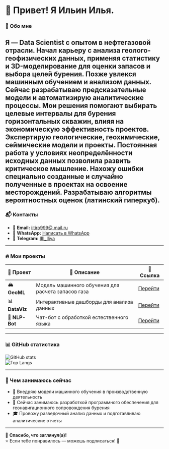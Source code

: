 # 👋 Привет! Я Ильин Илья.

### 🚀 Обо мне  
Я — Data Scientist с опытом в нефтегазовой отрасли. Начал карьеру с анализа геолого-геофизических данных, применяя статистику и 3D-моделирование для оценки запасов и выбора целей бурения. Позже увлекся машинным обучением и анализом данных. Сейчас разрабатываю предсказательные модели и автоматизирую аналитические процессы. Мои решения помогают выбирать целевые интервалы для бурения горизонтальных скважин, влияя на экономическую эффективность проектов. Экспертирую геологические, геохимические, сеймические модели и проекты. Постоянная работа у условиях неопределённости исходных данных позволила развить критическое мышление. Нахожу ошибки специально созданные и случайно полученные в проектах на освоение месторождений. Разрабатываю алгоритмы вероятностных оценок (латинский гиперкуб).  
---

### 📬 Контакты  
- 📧 **Email:** [iitiro999@.mail.ru](mailto:iitiro999@.mail.ru)
- 💬 **WhatsApp:** [Написать в WhatsApp](https://wa.me/79880724999) 
- 📡 **Telegram:** [IIII_Iliya](https://t.me/IIII_Iliya)

---

### 🔥 Мои проекты  
| 📌 Проект | 📖 Описание | 🔗 Ссылка |
|-----------|------------|-----------|
| 🏔 **GeoML** | Модель машинного обучения для расчета запасов газа | [Перейти](https://github.com/Ilia222024/-/blob/main/README.md) |
| 📊 **DataViz** | Интерактивные дашборды для анализа данных | [Перейти](https://github.com/your_username/DataViz) |
| 🤖 **NLP-Bot** | Чат-бот с обработкой естественного языка | [Перейти](https://github.com/your_username/NLP-Bot) |

---

### 📊 GitHub статистика  
![GitHub stats](https://github-readme-stats.vercel.app/api?username=your_username&show_icons=true&theme=dark)  
![Top Langs](https://github-readme-stats.vercel.app/api/top-langs/?username=your_username&layout=compact&theme=dark)

---

### 🎯 Чем занимаюсь сейчас  
- 📡 Внедряю модели машинного обучения в производственную деятельность  
- 🚀 Сейчас занимаюсь разработкой программного обеспечения для геонавигационного сопровождения бурения 
- 🎓 Провожу разведочный анализ данных и подготавливаю аналитические отчеты 

---

📌 **Спасибо, что заглянул(а)!**  
⭐ Если тебе понравилось — можешь подписаться! 🚀  
